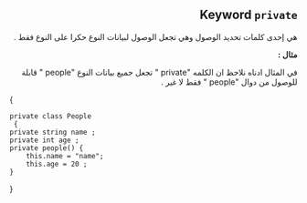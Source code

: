 <div dir = rtl > 

## Keyword `private`
  هي إحدى كلمات تحديد الوصول  وهي تجعل الوصول لبيانات النوع  حكرا على النوع فقط .


**مثال :**

 في المثال ادناه نلاحظ ان الكلمه "private "  تجعل جميع بيانات النوع "people " قابلة للوصول من دوال "people " فقط لا غير .
<div dir = ltr > 

{


    private class People  
     { 
    private string name ; 
    private int age ;
    private people() {
        this.name = "name";
        this.age = 20 ;
    }
   
}


</dir>
</dir>